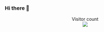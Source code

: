 ### Hi there 👋

<p align="center"> 
  Visitor count<br>
  <img src="https://profile-counter.glitch.me/mirkat1206/count.svg" />
</p>

<!--
**mirkat1206/mirkat1206** is a ✨ _special_ ✨ repository because its `README.md` (this file) appears on your GitHub profile.

Here are some ideas to get you started:

- 🔭 I’m currently working on ...
- 🌱 I’m currently learning ...
- 👯 I’m looking to collaborate on ...
- 🤔 I’m looking for help with ...
- 💬 Ask me about ...
- 📫 How to reach me: ...
- 😄 Pronouns: ...
- ⚡ Fun fact: ...
-->
